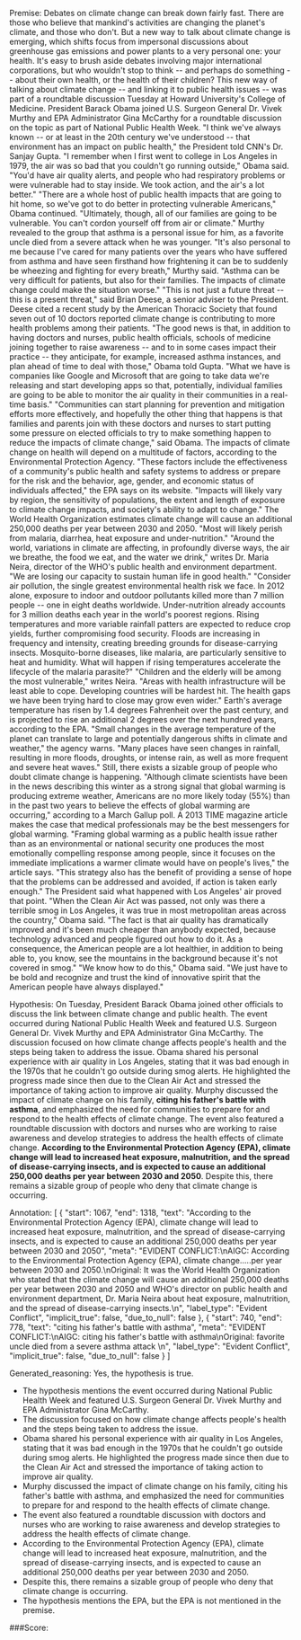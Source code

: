 
Premise:
Debates on climate change can break down fairly fast. There are those who believe that mankind's activities are changing the planet's climate, and those who don't. But a new way to talk about climate change is emerging, which shifts focus from impersonal discussions about greenhouse gas emissions and power plants to a very personal one: your health. It's easy to brush aside debates involving major international corporations, but who wouldn't stop to think -- and perhaps do something -- about their own health, or the health of their children? This new way of talking about climate change -- and linking it to public health issues -- was part of a roundtable discussion Tuesday at Howard University's College of Medicine. President Barack Obama joined U.S. Surgeon General Dr. Vivek Murthy and EPA Administrator Gina McCarthy for a roundtable discussion on the topic as part of National Public Health Week. "I think we've always known -- or at least in the 20th century we've understood -- that environment has an impact on public health," the President told CNN's Dr. Sanjay Gupta. "I remember when I first went to college in Los Angeles in 1979, the air was so bad that you couldn't go running outside," Obama said. "You'd have air quality alerts, and people who had respiratory problems or were vulnerable had to stay inside. We took action, and the air's a lot better." "There are a whole host of public health impacts that are going to hit home, so we've got to do better in protecting vulnerable Americans," Obama continued. "Ultimately, though, all of our families are going to be vulnerable. You can't cordon yourself off from air or climate." Murthy revealed to the group that asthma is a personal issue for him, as a favorite uncle died from a severe attack when he was younger. "It's also personal to me because I've cared for many patients over the years who have suffered from asthma and have seen firsthand how frightening it can be to suddenly be wheezing and fighting for every breath," Murthy said.  "Asthma can be very difficult for patients, but also for their families. The impacts of climate change could make the situation worse." "This is not just a future threat -- this is a present threat," said Brian Deese, a senior adviser to the President. Deese cited a recent study by the American Thoracic Society that found seven out of 10 doctors reported climate change is contributing to more health problems among their patients. "The good news is that, in addition to having doctors and nurses, public health officials, schools of medicine joining together to raise awareness -- and to in some cases impact their practice -- they anticipate, for example, increased asthma instances, and plan ahead of time to deal with those," Obama told Gupta. "What we have is companies like Google and Microsoft that are going to take data we're releasing and start developing apps so that, potentially, individual families are going to be able to monitor the air quality in their communities in a real-time basis." "Communities can start planning for prevention and mitigation efforts more effectively, and hopefully the other thing that happens is that families and parents join with these doctors and nurses to start putting some pressure on elected officials to try to make something happen to reduce the impacts of climate change," said Obama. The impacts of climate change on health will depend on a multitude of factors, according to the Environmental Protection Agency. "These factors include the effectiveness of a community's public health and safety systems to address or prepare for the risk and the behavior, age, gender, and economic status of individuals affected," the EPA says on its website. "Impacts will likely vary by region, the sensitivity of populations, the extent and length of exposure to climate change impacts, and society's ability to adapt to change." The World Health Organization estimates climate change will cause an additional 250,000 deaths per year between 2030 and 2050. "Most will likely perish from malaria, diarrhea, heat exposure and under-nutrition." "Around the world, variations in climate are affecting, in profoundly diverse ways, the air we breathe, the food we eat, and the water we drink," writes Dr. Maria Neira, director of the WHO's public health and environment department. "We are losing our capacity to sustain human life in good health." "Consider air pollution, the single greatest environmental health risk we face. In 2012 alone, exposure to indoor and outdoor pollutants killed more than 7 million people -- one in eight deaths worldwide. Under-nutrition already accounts for 3 million deaths each year in the world's poorest regions. Rising temperatures and more variable rainfall patters are expected to reduce crop yields, further compromising food security. Floods are increasing in frequency and intensity, creating breeding grounds for disease-carrying insects. Mosquito-borne diseases, like malaria, are particularly sensitive to heat and humidity. What will happen if rising temperatures accelerate the lifecycle of the malaria parasite?" "Children and the elderly will be among the most vulnerable," writes Neira. "Areas with health infrastructure will be least able to cope. Developing countries will be hardest hit. The health gaps we have been trying hard to close may grow even wider." Earth's average temperature has risen by 1.4 degrees Fahrenheit over the past century, and is projected to rise an additional 2 degrees over the next hundred years, according to the EPA. "Small changes in the average temperature of the planet can translate to large and potentially dangerous shifts in climate and weather," the agency warns. "Many places have seen changes in rainfall, resulting in more floods, droughts, or intense rain, as well as more frequent and severe heat waves." Still, there exists a sizable group of people who doubt climate change is happening. "Although climate scientists have been in the news describing this winter as a strong signal that global warming is producing extreme weather, Americans are no more likely today (55%) than in the past two years to believe the effects of global warming are occurring," according to a March Gallup poll. A 2013 TIME magazine article makes the case that medical professionals may be the best messengers for global warming. "Framing global warming as a public health issue rather than as an environmental or national security one produces the most emotionally compelling response among people, since it focuses on the immediate implications a warmer climate would have on people's lives," the article says. "This strategy also has the benefit of providing a sense of hope that the problems can be addressed and avoided, if action is taken early enough." The President said what happened with Los Angeles' air proved that point. "When the Clean Air Act was passed, not only was there a terrible smog in Los Angeles, it was true in most metropolitan areas across the country," Obama said. "The fact is that air quality has dramatically improved and it's been much cheaper than anybody expected, because technology advanced and people figured out how to do it. As a consequence, the American people are a lot healthier, in addition to being able to, you know, see the mountains in the background because it's not covered in smog." "We know how to do this," Obama said. "We just have to be bold and recognize and trust the kind of innovative spirit that the American people have always displayed."


Hypothesis:
On Tuesday, President Barack Obama joined other officials to discuss the link between climate change and public health. The event occurred during National Public Health Week and featured U.S. Surgeon General Dr. Vivek Murthy and EPA Administrator Gina McCarthy. The discussion focused on how climate change affects people's health and the steps being taken to address the issue. Obama shared his personal experience with air quality in Los Angeles, stating that it was bad enough in the 1970s that he couldn't go outside during smog alerts. He highlighted the progress made since then due to the Clean Air Act and stressed the importance of taking action to improve air quality. Murphy discussed the impact of climate change on his family, **citing his father's battle with asthma**, and emphasized the need for communities to prepare for and respond to the health effects of climate change. The event also featured a roundtable discussion with doctors and nurses who are working to raise awareness and develop strategies to address the health effects of climate change. **According to the Environmental Protection Agency (EPA), climate change will lead to increased heat exposure, malnutrition, and the spread of disease-carrying insects, and is expected to cause an additional 250,000 deaths per year between 2030 and 2050**. Despite this, there remains a sizable group of people who deny that climate change is occurring.

Annotation:
[
  {
    "start": 1067,
    "end": 1318,
    "text": "According to the Environmental Protection Agency (EPA), climate change will lead to increased heat exposure, malnutrition, and the spread of disease-carrying insects, and is expected to cause an additional 250,000 deaths per year between 2030 and 2050",
    "meta": "EVIDENT CONFLICT:\nAIGC: According to the Environmental Protection Agency (EPA), climate change.....per year between 2030 and 2050.\nOriginal: It was the World Health Organization who stated that the climate change will cause an additional 250,000 deaths per year between 2030 and 2050 and WHO's director on public health and environment department, Dr. Maria Neira about heat exposure, malnutrition, and the spread of disease-carrying insects.\n",
    "label_type": "Evident Conflict",
    "implicit_true": false,
    "due_to_null": false
  },
  {
    "start": 740,
    "end": 778,
    "text": "citing his father's battle with asthma",
    "meta": "EVIDENT CONFLICT:\nAIGC: citing his father's battle with asthma\nOriginal: favorite uncle died from a severe asthma attack \n",
    "label_type": "Evident Conflict",
    "implicit_true": false,
    "due_to_null": false
  }
]

Generated_reasoning:
Yes, the hypothesis is true. 
- The hypothesis mentions the event occurred during National Public Health Week and featured U.S. Surgeon General Dr. Vivek Murthy and EPA Administrator Gina McCarthy. 
- The discussion focused on how climate change affects people's health and the steps being taken to address the issue. 
- Obama shared his personal experience with air quality in Los Angeles, stating that it was bad enough in the 1970s that he couldn't go outside during smog alerts. He highlighted the progress made since then due to the Clean Air Act and stressed the importance of taking action to improve air quality. 
- Murphy discussed the impact of climate change on his family, citing his father's battle with asthma, and emphasized the need for communities to prepare for and respond to the health effects of climate change. 
- The event also featured a roundtable discussion with doctors and nurses who are working to raise awareness and develop strategies to address the health effects of climate change. 
- According to the Environmental Protection Agency (EPA), climate change will lead to increased heat exposure, malnutrition, and the spread of disease-carrying insects, and is expected to cause an additional 250,000 deaths per year between 2030 and 2050. 
- Despite this, there remains a sizable group of people who deny that climate change is occurring. 
- The hypothesis mentions the EPA, but the EPA is not mentioned in the premise.

###Score:
